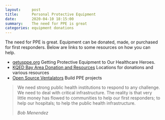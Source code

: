 ```yaml
---
layout:     post
title:      Personal Protective Equipment
date:       2020-04-10 18:15:00
summary:    The need for PPE is great
categories: equipment donations
---
```


The need for PPE is great.  Equipment can be donated, made, or purchased for first responders.  Below are links to some resources on how you can help.

- [getusppe.org](https://getusppe.org) Getting Protective Equipment to Our Healthcare Heroes.
- [KQED Bay Area Donation and Resources](https://www.kqed.org/news/11807823/where-to-donate-n95-masks-and-other-medical-supplies-in-the-bay-area) Locations for donations and various resources
- [Open Source Ventalators](https://docs.google.com/spreadsheets/d/e/2PACX-1vTYAfldxoIiO46VAWH1NlhrwFBn9mguqS2bh1spnLEu4AVVN1cj1vaEm6vOp5Z6UnaAbUwd8dslCXdM/pubhtml?fbclid=IwAR3G7qJK3ED4qki_nhByL8bM9360TankvN2iPy9YwkU9D3sJHbTBT0ZNSrc#) Build PPE projects

<blockquote>
  <p>
We need strong public health institutions to respond to any challenge. We need to deal with critical infrastructure. The reality is that very little money has flowed to communities to help our first responders; to help our hospitals; to help the public health infrastructure.
  </p>
  <footer><cite title="Bob Menendez">Bob Menendez</cite></footer>
</blockquote>
